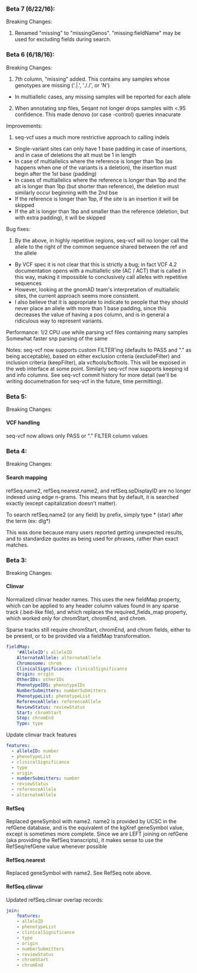 ### Beta 7 (6/22/16):
Breaking Changes:
1. Renamed "missing" to "missingGenos". "missing:fieldName" may be used for excluding fields during search.

### Beta 6 (6/18/16):
Breaking Changes:
1. 7th column, "missing" added. This contains any samples whose genotypes are missing ('.|.', '././', or 'N')
  - In multiallelic cases, any missing samples will be reported for each allele
2. When annotating snp files, Seqant not longer drops samples with <.95 confidence. This made denovo (or case -control) queries innacurate

Improvements:
1. seq-vcf uses a much more restrictive approach to calling indels
  - Single-variant sites can only have 1 base padding in case of insertions, and in case of deletions the alt must be 1 in length
  - In case of multiallelics where the reference is longer than 1bp (as happens when one of the variants is a deletion), the insertion must begin after the 1st base (padding)
  - In cases of multiallelics where the reference is longer than 1bp and the alt is longer than 1bp (but shorter than reference), the deletion must similarly occur beginning with the 2nd bse
  - If the reference is longer than 1bp, if the site is an insertion it will be skipped
  - If the alt is longer than 1bp and smaller than the reference (deletion, but with extra padding), it will be skipped

Bug fixes:
1. By the above, in highly repetitive regions, seq-vcf will no longer call the allele to the right of the common sequence shared between the ref and the allele
  - By VCF spec it is not clear that this is strictly a bug; in fact VCF 4.2 documentation opens with a multiallelic site (AC / ACT) that is called in this way, making it impossible to conclusively call alleles with repetitive sequences
  - However, looking at the gnomAD team's interpretation of multiallelic sites, the current approach seems more consistent.
  - I also believe that it is appropriate to indicate to people that they should never place an allele with more than 1 base padding, since this decreases the value of having a pos column, and is in general a ridiculous way to represent variants.

Performance:
1/2 CPU use while parsing vcf files containing many samples
Somewhat faster snp parsing of the same

Notes: seq-vcf now supports custom FILTER'ing (defaults to PASS and "." as being acceptable), based on either exclusion criteria (excludeFilter) and inclusion criteria (keepFilter), ala vcftools/bcftools. This will be exposed in the web interface at some point. Similarly seq-vcf now supports keeping id and info columns. See seq-vcf commit history for more detail (we'll be writing documetnation for seq-vcf in the future, time permitting).

### Beta 5:
Breaking Changes:
#### VCF handling
seq-vcf now allows only PASS or "." FILTER column values

### Beta 4:
Breaking Changes:
#### Search mapping 
refSeq.name2, refSeq.nearest.name2, and refSeq.spDisplayID are no longer indexed using edge n-grams. This means that by default, it is searched exactly (except capitalization doesn't matter).

To search refSeq.name2 (or any field) by prefix, simply type * (star) after the term (ex: dlg\*)

This was done because many users reported getting unexpected results, and to standardize quotes as being used for phrases, rather than exact matches.

### Beta 3:
Breaking Changes:
#### Clinvar
Normalized clinvar header names. This uses the new fieldMap property, which can be applied to any header column values found in any sparse track (.bed-like file), and which replaces the required_fields_map property, which worked only for chromStart, chromEnd, and chrom.

Sparse tracks still require chromStart, chromEnd, and chrom fields, either to be present, or to be provided via a fieldMap transformation.
```yaml
fieldMap:
    '#AlleleID': alleleID
    AlternateAllele: alternateAllele
    Chromosome: chrom
    ClinicalSignificance: clinicalSignificance
    Origin: origin
    OtherIDs: otherIDs
    PhenotypeIDS: phenotypeIDs
    NumberSubmitters: numberSubmitters
    PhenotypeList: phenotypeList
    ReferenceAllele: referenceAllele
    ReviewStatus: reviewStatus
    Start: chromStart
    Stop: chromEnd
    Type: type
```
Update clinvar track features 
```yaml 
features:
  - alleleID: number
  - phenotypeList
  - clinicalSignificance
  - type
  - origin
  - numberSubmitters: number
  - reviewStatus
  - referenceAllele
  - alternateAllele
```

#### RefSeq
Replaced geneSymbol with name2. name2 is provided by UCSC in the refGene database, and is the equivalent of the kgXref geneSymbol value, except is sometimes more complete. Since we are LEFT joining on refGene (aka providing the RefSeq transcripts), it makes sense to use the RefSeq/refGene value whenever possible

#### RefSeq.nearest
Replaced geneSymbol with name2. See RefSeq note above.

#### RefSeq.clinvar
Updated refSeq.clinvar overlap records: 
```yaml
join:
    features:
    - alleleID
    - phenotypeList
    - clinicalSignificance
    - type
    - origin
    - numberSubmitters
    - reviewStatus
    - chromStart
    - chromEnd
```
